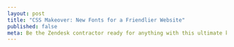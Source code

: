 ```yaml
---
layout: post
title: "CSS Makeover: New Fonts for a Friendlier Website"
published: false
meta: Be the Zendesk contractor ready for anything with this ultimate kit list!
---
```



